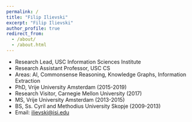 ```yaml
---
permalink: /
title: "Filip Ilievski"
excerpt: "Filip Ilievski"
author_profile: true
redirect_from: 
  - /about/
  - /about.html
---
```


* Research Lead, USC Information Sciences Institute
* Research Assistant Professor, USC CS
* Areas: AI, Commonsense Reasoning, Knowledge Graphs, Information Extraction
* PhD, Vrije University Amsterdam (2015-2019)
* Research Visitor, Carnegie Mellon University (2017)
* MS, Vrije University Amsterdam (2013-2015)
* BS, Ss. Cyril and Methodius University Skopje (2009-2013)
* Email: ilievski@isi.edu


